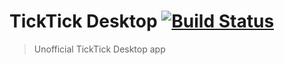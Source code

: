 # TickTick Desktop [![Build Status](https://travis-ci.org/AbderrahMan93/ticktick-desktop.svg?branch=master)](https://travis-ci.org/AbderrahMan93/ticktick-desktop)
> Unofficial TickTick Desktop app

